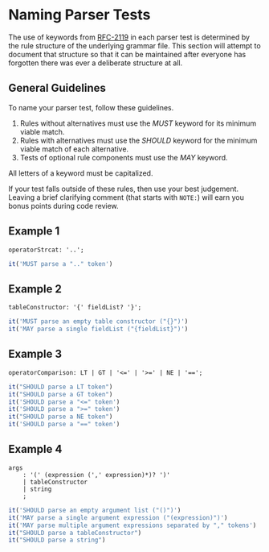 # Naming Parser Tests

The use of keywords from [RFC-2119](https://tools.ietf.org/html/rfc2119) in
each parser test is determined by the rule structure of the underlying grammar
file. This section will attempt to document that structure so that it can be
maintained after everyone has forgotten there was ever a deliberate structure
at all.

## General Guidelines

To name your parser test, follow these guidelines.

1. Rules without alternatives must use the *MUST* keyword for its minimum
viable match.
1. Rules with alternatives must use the *SHOULD* keyword for the minimum viable
match of each alternative.
1. Tests of optional rule components must use the *MAY* keyword.

All letters of a keyword must be capitalized.

If your test falls outside of these rules, then use your best judgement.
Leaving a brief clarifying comment (that starts with `NOTE:`) will earn you
bonus points during code review.

## Example 1

```antlr
operatorStrcat: '..';
```

```javascript
it('MUST parse a ".." token')
```

## Example 2

```antlr
tableConstructor: '{' fieldList? '}';
```

```javascript
it('MUST parse an empty table constructor ("{}")')
it('MAY parse a single fieldList ("{fieldList}")')
```

## Example 3

```antlr
operatorComparison: LT | GT | '<=' | '>=' | NE | '==';
```

```javascript
it("SHOULD parse a LT token")
it("SHOULD parse a GT token")
it('SHOULD parse a "<=" token')
it('SHOULD parse a ">=" token')
it("SHOULD parse a NE token")
it('SHOULD parse a "==" token')
```

## Example 4

```antlr
args
    : '(' (expression (',' expression)*)? ')'
    | tableConstructor
    | string
    ;
```

```javascript
it('SHOULD parse an empty argument list ("()")')
it('MAY parse a single argument expression ("(expression)")')
it('MAY parse multiple argument expressions separated by "," tokens')
it("SHOULD parse a tableConstructor")
it("SHOULD parse a string")
```
